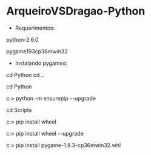 # ArqueiroVSDragao-Python

- Requerimentos:


python-3.6.0

pygame193cp36mwin32


- Instalando pygames:

cd Python
cd ..

cd Python

c:\> python -m ensurepip --upgrade

cd Scripts

c:\> pip install wheel

c:\> pip install wheel --upgrade

c:\> pip install pygame-1.9.3-cp36mwin32.whl
